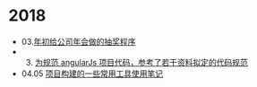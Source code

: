 # 2018
* 03.[年初给公司年会做的抽奖程序](https://jiafengz.github.io/work-summary/drawPrize/src/app.html)
* 03. [为规范 angularJs 项目代码，参考了若干资料拟定的代码规范](https://github.com/JiaFengZ/work-summary/blob/master/doc/angular-guide.md)
* 04.05 [项目构建的一些常用工具使用笔记](https://github.com/JiaFengZ/work-summary/blob/master/doc/project-guide.md)
